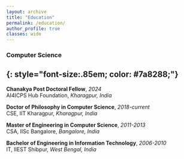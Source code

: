 ```yaml
---
layout: archive
title: "Education"
permalink: /education/
author_profile: true
classes: wide
---
```


### Computer Science
{: style="font-size:.85em; color: #7a8288;"}
---
**Chanakya Post Doctoral Fellow**, *2024*  
AI4ICPS Hub Foundation, *Kharagpur, India*


**Doctor of Philosophy in Computer Science**, *2018-current*  
CSE, IIT Kharagpur, *Kharagpur, India*

**Master of Engineering in Computer Science**, *2011-2013*  
CSA, IISc Bangalore, *Bangalore, India*

**Bachelor of Engineering in Information Technology**, *2006-2010*  
IT, IIEST Shibpur, *West Bengal, India*

